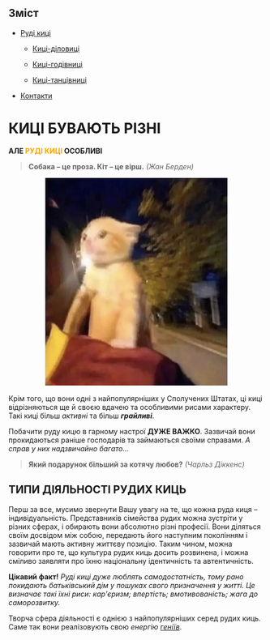 ## Зміст 

+ [Руді киці](index.md)

  + [Киці-діловиці](kitty-talks-business.md)

  + [Киці-годівниці](kitty-eatty.md)

  + [Киці-танцівниці](kitty's-got-moves.md)

+ [Контакти](contact.md)

# **КИЦІ БУВАЮТЬ РІЗНІ**

**АЛЕ <span style="color:orange">РУДІ КИЦІ</span> ОСОБЛИВІ**
> **Собака – це проза. Кіт – це вірш.** _(Жан Берден)_


<p align="center">
  <img width="360" height="410" src="1.png">
</p>

Крім того, що вони одні з найпопулярніших у Сполучених Штатах, ці киці відрізняються ще й своєю вдачею та особливими рисами характеру. Такі киці більш _активні_ та більш **_грайливі_**. 

Побачити руду кицю в гарному настрої **ДУЖЕ ВАЖКО**. Зазвичай вони прокидаються раніше господарів та займаються своїми справами. _А справ у них надзвичайно багато..._

> **Який подарунок більший за котячу любов?** _(Чарльз Діккенс)_

## ТИПИ ДІЯЛЬНОСТІ РУДИХ КИЦЬ

Перш за все, мусимо звернути Вашу увагу на те, що кожна руда киця – індивідуальність. Представників сімейства рудих можна зустріти у різних сферах, і обирають вони абсолютно різні професії. Вони діляться своїм досвідом між собою, передають його наступним поколінням і зазвичай мають активну життєву позицію. Таким чином, можна говорити про те, що культура рудих киць досить розвинена, і можна сміливо заявляти про їхню національну ідентичність та автентичність. 

**Цікавий факт!** _Руді киці дуже люблять самодостатність, тому рано покидають батьківський дім у пошуках свого призначення у житті. Це визначає такі їхні риси: кар'єризм; впертість; вмотивованість; жага до саморозвитку._

Творча сфера діяльності є однією з найпопулярніших серед рудих киць. Саме так вони реалізовують свою _енергію [геніїв](https://uk.wikiquote.org/wiki/%D0%93%D0%B5%D0%BD%D1%96%D0%B9)_.
